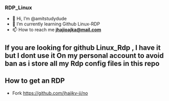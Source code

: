 ### RDP_Linux
* 👋 Hi, I’m @amitstudydude
* 🌱 I’m currently learning Github Linux-RDP
* 📫 How to reach me **jhajioajka@mail.com**
## **If you are looking for github Linux_Rdp , I have it but I dont use it On my personal account to avoid ban as i store all my Rdp config files in this repo**

## How to get an RDP
* Fork https://github.com/jhajikv-ji/no

<!---
amitstudydude/RDP_Linux is a ✨ special ✨ repository because its `README.md` (this file) appears on your GitHub profile.
You can click the Preview link to take a look at your changes.
--->

